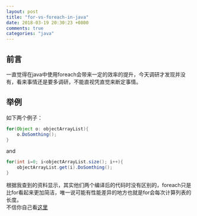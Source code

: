```yaml
---
layout: post
title: "for-vs-foreach-in-java"
date: 2018-03-19 20:30:23 +0800
comments: true
categories: "java"
---
```

## 前言
一直觉得在java中使用foreach会带来一定的效率的提升，今天调研才发现并没有，看来事情还是要多调研，不能直视凭直觉来断定事情。

## 举例
如下两个例子：

```java
for(Object o: objectArrayList){
    o.DoSomthing();
}
```
and

```java
for(int i=0; i<objectArrayList.size(); i++){
    objectArrayList.get(i).DoSomthing();
}
```
根据我查到的资料显示，其实他们两个编译后的代码时没有区别的，foreach只是比for看起来更加简洁，唯一说可能有性能差异的地方也就是for会每次计算列表的长度。  
不信你自己看[这里](http://stackoverflow.com/questions/256859/is-there-a-performance-difference-between-a-for-loop-and-a-for-each-loop)